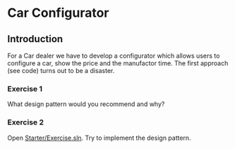 # Car Configurator
## Introduction
For a Car dealer we have to develop a configurator which allows users to configure a car, show the price and the manufactor time.
The first approach (see code) turns out to be a disaster.
### Exercise 1
What design pattern would you recommend and why?
### Exercise 2
Open [Starter/Exercise.sln](/Starter/Exercise.sln). 
Try to implement the design pattern.

